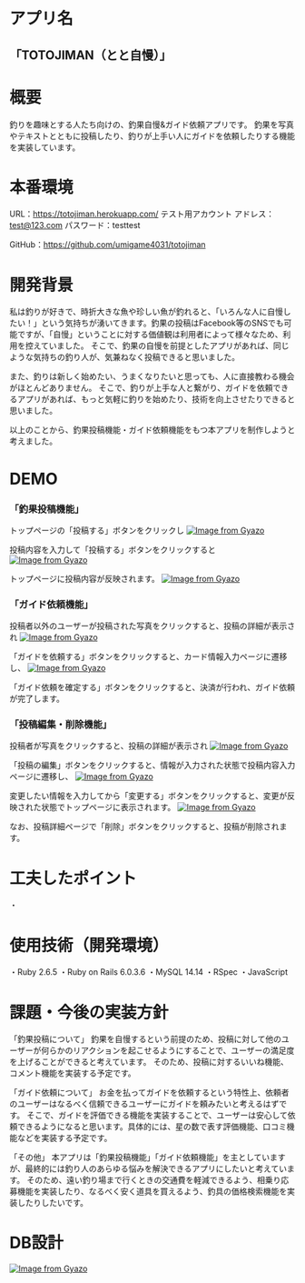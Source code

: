 # アプリ名
## 「TOTOJIMAN（とと自慢）」

# 概要
釣りを趣味とする人たち向けの、釣果自慢&ガイド依頼アプリです。
釣果を写真やテキストとともに投稿したり、釣りが上手い人にガイドを依頼したりする機能を実装しています。

# 本番環境
URL：https://totojiman.herokuapp.com/
テスト用アカウント
アドレス：test@123.com
パスワード：testtest

GitHub：https://github.com/umigame4031/totojiman

# 開発背景
私は釣りが好きで、時折大きな魚や珍しい魚が釣れると、「いろんな人に自慢したい！」という気持ちが湧いてきます。釣果の投稿はFacebook等のSNSでも可能ですが、「自慢」ということに対する価値観は利用者によって様々なため、利用を控えていました。
そこで、釣果の自慢を前提としたアプリがあれば、同じような気持ちの釣り人が、気兼ねなく投稿できると思いました。

また、釣りは新しく始めたい、うまくなりたいと思っても、人に直接教わる機会がほとんどありません。
そこで、釣りが上手な人と繋がり、ガイドを依頼できるアプリがあれば、もっと気軽に釣りを始めたり、技術を向上させたりできると思いました。

以上のことから、釣果投稿機能・ガイド依頼機能をもつ本アプリを制作しようと考えました。

# DEMO
### 「釣果投稿機能」
トップページの「投稿する」ボタンをクリックし
[![Image from Gyazo](https://i.gyazo.com/5a74d0afda9f6ce2672a205f7af477d3.png)](https://gyazo.com/5a74d0afda9f6ce2672a205f7af477d3)

投稿内容を入力して「投稿する」ボタンをクリックすると
[![Image from Gyazo](https://i.gyazo.com/ac837c77af29c1a1b190875740c0ea9d.png)](https://gyazo.com/ac837c77af29c1a1b190875740c0ea9d)

トップページに投稿内容が反映されます。
[![Image from Gyazo](https://i.gyazo.com/092a0a30fa6b7b62c4ea2bcba6a47005.png)](https://gyazo.com/092a0a30fa6b7b62c4ea2bcba6a47005)

### 「ガイド依頼機能」
投稿者以外のユーザーが投稿された写真をクリックすると、投稿の詳細が表示され
[![Image from Gyazo](https://i.gyazo.com/329b5796971bd3bd5324f85127cd8c9c.png)](https://gyazo.com/329b5796971bd3bd5324f85127cd8c9c)

「ガイドを依頼する」ボタンをクリックすると、カード情報入力ページに遷移し、
[![Image from Gyazo](https://i.gyazo.com/65db1334ff94a594ab530e2aa127f92f.png)](https://gyazo.com/65db1334ff94a594ab530e2aa127f92f)

「ガイド依頼を確定する」ボタンをクリックすると、決済が行われ、ガイド依頼が完了します。

### 「投稿編集・削除機能」
投稿者が写真をクリックすると、投稿の詳細が表示され
[![Image from Gyazo](https://i.gyazo.com/c8eead364f30a0ef7b944cea9d47b27a.png)](https://gyazo.com/c8eead364f30a0ef7b944cea9d47b27a)

「投稿の編集」ボタンをクリックすると、情報が入力された状態で投稿内容入力ページに遷移し、
[![Image from Gyazo](https://i.gyazo.com/65272cbd998d8b45b8cdc3bd24ccb48c.png)](https://gyazo.com/65272cbd998d8b45b8cdc3bd24ccb48c)

変更したい情報を入力してから「変更する」ボタンをクリックすると、変更が反映された状態でトップページに表示されます。
[![Image from Gyazo](https://i.gyazo.com/67e264195a7efe1b4f46199c7c14dae6.jpg)](https://gyazo.com/67e264195a7efe1b4f46199c7c14dae6)

なお、投稿詳細ページで「削除」ボタンをクリックすると、投稿が削除されます。

# 工夫したポイント
・

# 使用技術（開発環境）
・Ruby 2.6.5
・Ruby on Rails 6.0.3.6
・MySQL 14.14
・RSpec
・JavaScript

# 課題・今後の実装方針
「釣果投稿について」
釣果を自慢するという前提のため、投稿に対して他のユーザーが何らかのリアクションを起こせるようにすることで、ユーザーの満足度を上げることができると考えています。
そのため、投稿に対するいいね機能、コメント機能を実装する予定です。

「ガイド依頼について」
お金を払ってガイドを依頼するという特性上、依頼者のユーザーはなるべく信頼できるユーザーにガイドを頼みたいと考えるはずです。
そこで、ガイドを評価できる機能を実装することで、ユーザーは安心して依頼できるようになると思います。具体的には、星の数で表す評価機能、口コミ機能などを実装する予定です。

「その他」
本アプリは「釣果投稿機能」「ガイド依頼機能」を主としていますが、最終的には釣り人のあらゆる悩みを解決できるアプリにしたいと考えています。
そのため、遠い釣り場まで行くときの交通費を軽減できるよう、相乗り応募機能を実装したり、なるべく安く道具を買えるよう、釣具の価格検索機能を実装したりしたいです。

# DB設計
[![Image from Gyazo](https://i.gyazo.com/a54ea6d4bf69a271c8108fe7c838ef86.png)](https://gyazo.com/a54ea6d4bf69a271c8108fe7c838ef86)